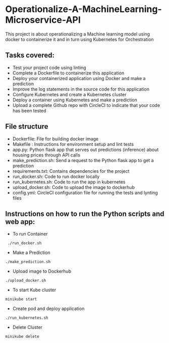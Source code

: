 [![<bhargav247>](https://circleci.com/gh/bhargav247/ML-microservice--Kubernetes-CircleCI.svg?style=svg)](https://app.circleci.com/pipelines/github/bhargav247/ML-microservice--Kubernetes-CircleCI)

# Operationalize-A-MachineLearning-Microservice-API
This project is about operationalizing a Machine learning model using docker to containerize it and in turn using Kubernetes for Orchestration

## Tasks covered:
- Test your project code using linting
- Complete a Dockerfile to containerize this application
- Deploy your containerized application using Docker and make a prediction
- Improve the log statements in the source code for this application
- Configure Kubernetes and create a Kubernetes cluster
- Deploy a container using Kubernetes and make a prediction
- Upload a complete Github repo with CircleCI to indicate that your code has been tested

## File structure

- Dockerfile: File for building docker image
- Makefile : Instructions for environment setup and lint tests
- app.py: Python flask app that serves out predictions (inference) about housing prices through API calls
- make_prediction.sh: Send a request to the Python flask app to get a prediction
- requirements.txt: Contains dependencies for the project
- run_docker.sh: Code to run docker locally
- run_kubernetes.sh: Code to run the app in kubernetes
- upload_docker.sh: Code to upload the image to dockerhub
- config.yml: CircleCI configuration file for running the tests and lynting files

## Instructions on how to run the Python scripts and web app:

- To run Container
```
 ./run_docker.sh
```
- Make a Prediction
```
./make_prediction.sh
```
- Upload image to Dockerhub
```
./upload_docker.sh
```
- To start Kube cluster
```
minikube start
```
- Create pod and deploy application
```
./run_kubernetes.sh
```
- Delete Cluster
```
minikube delete
```
